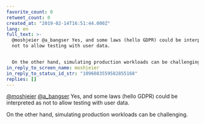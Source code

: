 ```yaml
---
favorite_count: 0
retweet_count: 0
created_at: "2019-02-14T16:51:44.000Z"
lang: en
full_text: >-
  @moshjeier @a_bangser Yes, and some laws (hello GDPR) could be interpreted as
  not to allow testing with user data.


  On the other hand, simulating production workloads can be challenging.
in_reply_to_screen_name: moshjeier
in_reply_to_status_id_str: "1096083559582855168"
replies: []
---
```


[@moshjeier](https://twitter.com/moshjeier)
[@a_bangser](https://twitter.com/a_bangser) Yes, and some laws (hello GDPR)
could be interpreted as not to allow testing with user data.

On the other hand, simulating production workloads can be challenging.
